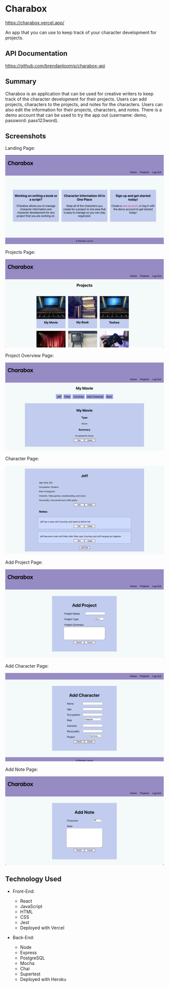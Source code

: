 # Charabox
https://charabox.vercel.app/

An app that you can use to keep track of your character development for projects.

## API Documentation
https://github.com/brendanloomis/charabox-api

## Summary

Charabox is an application that can be used for creative writers to keep track of the character development for their projects. Users can add projects, characters to the projects, and notes for the characters. Users can also edit the information for their projects, characters, and notes. There is a demo account that can be used to try the app out (username: demo, password: pass123word).

## Screenshots
Landing Page:

![landing](images/landing.png)

Projects Page:

![projects page](images/projects.png)

Project Overview Page:

![project overview](images/project-overview.png)

Character Page:

![character page](images/character.png)

Add Project Page:

![add project page](images/add-project.png)

Add Character Page:

![add character page](images/add-character.png)

Add Note Page:

![add note page](images/add-note.png)

## Technology Used
* Front-End:
    * React
    * JavaScript
    * HTML
    * CSS
    * Jest
    * Deployed with Vercel

* Back-End:
    * Node
    * Express
    * PostgreSQL
    * Mocha
    * Chai
    * Supertest
    * Deployed with Heroku